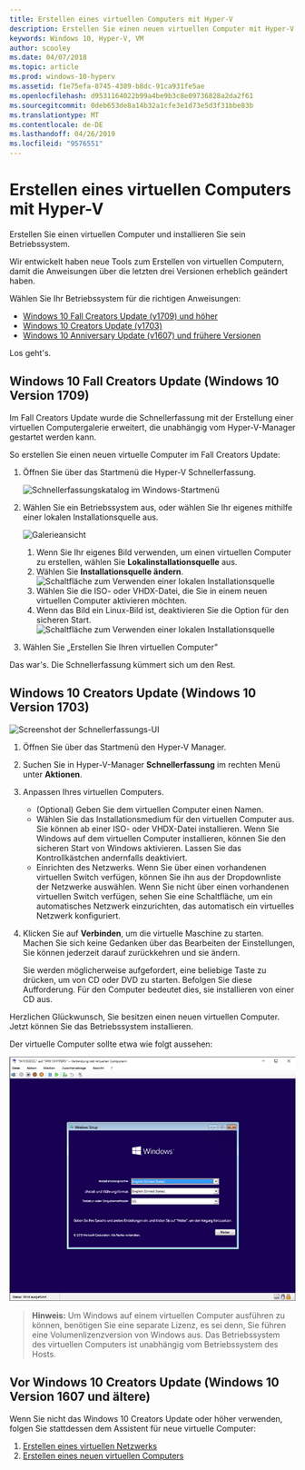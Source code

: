 ```yaml
---
title: Erstellen eines virtuellen Computers mit Hyper-V
description: Erstellen Sie einen neuen virtuellen Computer mit Hyper-V unter Windows 10 Creators Update
keywords: Windows 10, Hyper-V, VM
author: scooley
ms.date: 04/07/2018
ms.topic: article
ms.prod: windows-10-hyperv
ms.assetid: f1e75efa-8745-4389-b8dc-91ca931fe5ae
ms.openlocfilehash: d9531164022b99a4be9b3c8e09736828a2da2f61
ms.sourcegitcommit: 0deb653de8a14b32a1cfe3e1d73e5d3f31bbe83b
ms.translationtype: MT
ms.contentlocale: de-DE
ms.lasthandoff: 04/26/2019
ms.locfileid: "9576551"
---
```

# <a name="create-a-virtual-machine-with-hyper-v"></a>Erstellen eines virtuellen Computers mit Hyper-V

Erstellen Sie einen virtuellen Computer und installieren Sie sein Betriebssystem.

Wir entwickelt haben neue Tools zum Erstellen von virtuellen Computern, damit die Anweisungen über die letzten drei Versionen erheblich geändert haben.

Wählen Sie Ihr Betriebssystem für die richtigen Anweisungen:

* [Windows 10 Fall Creators Update (v1709) und höher](quick-create-virtual-machine.md#windows-10-fall-creators-update)
* [Windows 10 Creators Update (v1703)](quick-create-virtual-machine.md#windows-10-creators-update)
* [Windows 10 Anniversary Update (v1607) und frühere Versionen](quick-create-virtual-machine.md#before-windows-10-creators-update)

Los geht's.

## <a name="windows-10-fall-creators-update-windows-10-version-1709"></a>Windows 10 Fall Creators Update (Windows 10 Version 1709)

Im Fall Creators Update wurde die Schnellerfassung mit der Erstellung einer virtuellen Computergalerie erweitert, die unabhängig vom Hyper-V-Manager gestartet werden kann.

So erstellen Sie einen neuen virtuelle Computer im Fall Creators Update:

1. Öffnen Sie über das Startmenü die Hyper-V Schnellerfassung.

    ![Schnellerfassungskatalog im Windows-Startmenü](media/quick-create-start-menu.png)

1. Wählen Sie ein Betriebssystem aus, oder wählen Sie Ihr eigenes mithilfe einer lokalen Installationsquelle aus.

    ![Galerieansicht](media/vmgallery.png)

    1. Wenn Sie Ihr eigenes Bild verwenden, um einen virtuellen Computer zu erstellen, wählen Sie **Lokalinstallationsquelle** aus.
    1. Wählen Sie **Installationsquelle ändern**.
      ![Schaltfläche zum Verwenden einer lokalen Installationsquelle](media/change-source.png)
    1. Wählen Sie die ISO- oder VHDX-Datei, die Sie in einem neuen virtuellen Computer aktivieren möchten.
    1. Wenn das Bild ein Linux-Bild ist, deaktivieren Sie die Option für den sicheren Start.
      ![Schaltfläche zum Verwenden einer lokalen Installationsquelle](media/toggle-secure-boot.png)

1. Wählen Sie „Erstellen Sie Ihren virtuellen Computer”

Das war's.  Die Schnellerfassung kümmert sich um den Rest.

## <a name="windows-10-creators-update-windows-10-version-1703"></a>Windows 10 Creators Update (Windows 10 Version 1703)

![Screenshot der Schnellerfassungs-UI](media/quickcreatesteps_inked.jpg)

1. Öffnen Sie über das Startmenü den Hyper-V Manager.

1. Suchen Sie in Hyper-V-Manager **Schnellerfassung** im rechten Menü unter **Aktionen**.

1. Anpassen Ihres virtuellen Computers.

    * (Optional) Geben Sie dem virtuellen Computer einen Namen.
    * Wählen Sie das Installationsmedium für den virtuellen Computer aus. Sie können ab einer ISO- oder VHDX-Datei installieren.
    Wenn Sie Windows auf dem virtuellen Computer installieren, können Sie den sicheren Start von Windows aktivieren. Lassen Sie das Kontrollkästchen andernfalls deaktiviert.
    * Einrichten des Netzwerks.
    Wenn Sie über einen vorhandenen virtuellen Switch verfügen, können Sie ihn aus der Dropdownliste der Netzwerke auswählen. Wenn Sie nicht über einen vorhandenen virtuellen Switch verfügen, sehen Sie eine Schaltfläche, um ein automatisches Netzwerk einzurichten, das automatisch ein virtuelles Netzwerk konfiguriert.

1. Klicken Sie auf **Verbinden**, um die virtuelle Maschine zu starten. Machen Sie sich keine Gedanken über das Bearbeiten der Einstellungen, Sie können jederzeit darauf zurückkehren und sie ändern.

    Sie werden möglicherweise aufgefordert, eine beliebige Taste zu drücken, um von CD oder DVD zu starten. Befolgen Sie diese Aufforderung.  Für den Computer bedeutet dies, sie installieren von einer CD aus.

Herzlichen Glückwunsch, Sie besitzen einen neuen virtuellen Computer.  Jetzt können Sie das Betriebssystem installieren.

Der virtuelle Computer sollte etwa wie folgt aussehen:

![Startbildschirm des virtuellen Computers](media/OSDeploy_upd.png)

> **Hinweis:** Um Windows auf einem virtuellen Computer ausführen zu können, benötigen Sie eine separate Lizenz, es sei denn, Sie führen eine Volumenlizenzversion von Windows aus. Das Betriebssystem des virtuellen Computers ist unabhängig vom Betriebssystem des Hosts.

## <a name="before-windows-10-creators-update-windows-10-version-1607-and-older"></a>Vor Windows 10 Creators Update (Windows 10 Version 1607 und ältere)

Wenn Sie nicht das Windows 10 Creators Update oder höher verwenden, folgen Sie stattdessen dem Assistent für neue virtuelle Computer:

1. [Erstellen eines virtuellen Netzwerks](connect-to-network.md)
1. [Erstellen eines neuen virtuellen Computers](create-virtual-machine.md)
